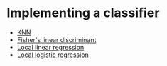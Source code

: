# Implementing a classifier

* [KNN](https://en.wikipedia.org/wiki/K-nearest_neighbors_algorithm)
* [Fisher's linear discriminant](https://en.wikipedia.org/wiki/Linear_discriminant_analysis#Fisher's_linear_discriminant)
* [Local linear regression]()
* [Local logistic regression]()


